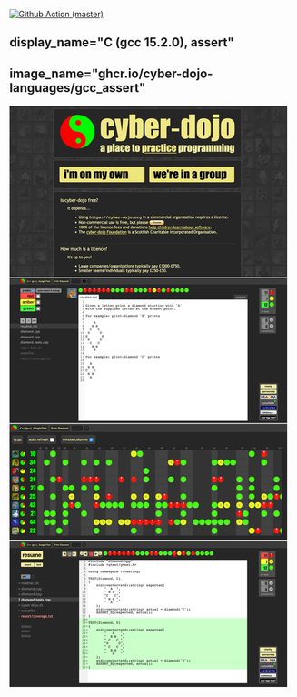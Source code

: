 [![Github Action (master)](https://github.com/cyber-dojo-languages/gcc-assert/actions/workflows/main.yml/badge.svg)](https://github.com/cyber-dojo-languages/gcc-assert/actions)

## display_name="C (gcc 15.2.0), assert"
## image_name="ghcr.io/cyber-dojo-languages/gcc_assert"

![cyber-dojo.org home page](https://github.com/cyber-dojo/cyber-dojo/blob/master/shared/home_page_snapshot.png)
